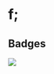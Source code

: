 # f;
  ## Badges
  <img src="https://img.shields.io/badge/license-Academic Free License v3.0-blue.svg">


  
